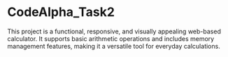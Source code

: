 # CodeAlpha_Task2
This  project is a functional, responsive, and visually appealing web-based calculator. It supports basic arithmetic operations and includes memory management features, making it a versatile tool for everyday calculations.
